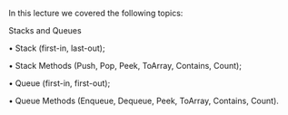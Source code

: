 In this lecture we covered the following topics:

Stacks and Queues

• Stack (first-in, last-out);

• Stack Methods (Push, Pop, Peek, ToArray, Contains, Count);

• Queue (first-in, first-out);

• Queue Methods (Enqueue, Dequeue, Peek, ToArray, Contains, Count).